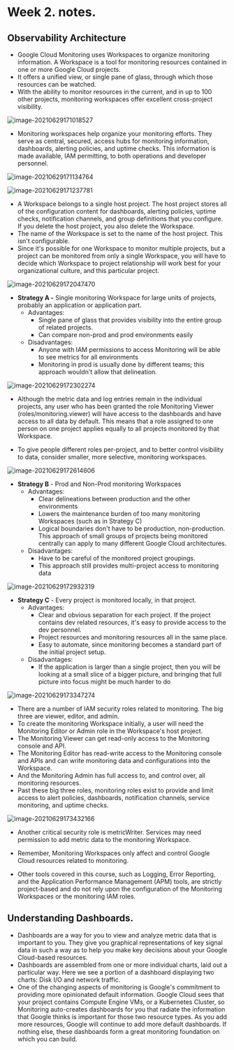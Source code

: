 # Week 2. notes.

## Observability Architecture

- Google Cloud Monitoring uses Workspaces to organize monitoring information. A Workspace is a tool for monitoring resources contained in one or more Google Cloud projects.
- It offers a unified view, or single pane of glass, through which those resources can be watched.
- With the ability to monitor resources in the current, and in up to 100 other projects, monitoring workspaces offer excellent cross-project visibility.

![image-20210629171018527](./images/image-20210629171018527.png)

- Monitoring workspaces help organize your monitoring efforts. They serve as central, secured, access hubs for monitoring information, dashboards, alerting policies, and uptime checks. This information is made available, IAM permitting, to both operations and developer personnel.

![image-20210629171134764](./images/image-20210629171134764.png)

![image-20210629171237781](./images/image-20210629171237781.png)

- A Workspace belongs to a single host project. The host project stores all of the configuration content for dashboards, alerting policies, uptime checks, notification channels, and group definitions that you configure. If you delete the host project, you also delete the Workspace.
- The name of the Workspace is set to the name of the host project. This isn't configurable.
- Since it's possible for one Workspace to monitor multiple projects, but a project can be monitored from only a single Workspace, you will have to decide which Workspace to project relationship will work best for your organizational culture, and this particular project.

![image-20210629172047470](./images/image-20210629172047470.png)

- **Strategy A -** Single monitoring Workspace for large units of projects, probably an application or application part. 
  - Advantages:
    - Single pane of glass that provides visibility into the entire group of related projects.
    - Can compare non-prod and prod environments easily
  - Disadvantages:
    - Anyone with IAM permissions to access Monitoring will be able to see metrics for all environments
    - Monitoring in prod is usually done by different teams; this approach wouldn't allow that delineation.

![image-20210629172302274](./images/image-20210629172302274.png)



- Although the metric data and log entries remain in the individual projects, any user who has been granted the role Monitoring Viewer (roles/monitoring.viewer) will have access to the dashboards and have access to all data by default. This means that a role assigned to one person on one project applies equally to all projects monitored by that Workspace.

- To give people different roles per-project, and to better control visibility to data, consider smaller, more selective, monitoring workspaces.

![image-20210629172614606](./images/image-20210629172614606.png)

- **Strategy B** - Prod and Non-Prod monitoring Workspaces
  - Advantages:
    - Clear delineations between production and the other environments
    - Lowers the maintenance burden of too many monitoring Workspaces (such as in Strategy C)
    - Logical boundaries don't have to be production, non-production. This approach of small groups of projects being monitored centrally can apply to many different Google Cloud architectures.
  - Disadvantages:
    - Have to be careful of the monitored project groupings.
    - This approach still provides multi-project access to monitoring data

![image-20210629172932319](./images/image-20210629172932319.png)

- **Strategy C** - Every project is monitored locally, in that project.
  - Advantages:
    - Clear and obvious separation for each project. If the project contains dev related resources, it's easy to provide access to the dev personnel.
    - Project resources and monitoring resources all in the same place.
    - Easy to automate, since monitoring becomes a standard part of the initial project setup.
  - Disadvantages:
    - If the application is larger than a single project, then you will be looking at a small slice of a bigger picture, and bringing that full picture into focus might be much harder to do



![image-20210629173347274](./images/image-20210629173347274.png)

- There are a number of IAM security roles related to monitoring. The big three are viewer, editor, and admin.
- To create the monitoring Workspace initially, a user will need the Monitoring Editor or Admin role in the Workspace's host project.
- The Monitoring Viewer can get read-only access to the Monitoring console and API.
- The Monitoring Editor has read-write access to the Monitoring console and APIs and can write monitoring data and configurations into the Workspace.
- And the Monitoring Admin has full access to, and control over, all monitoring resources.
- Past these big three roles, monitoring roles exist to provide and limit access to alert policies, dashboards, notification channels, service monitoring, and uptime checks. 



![image-20210629173432166](./images/image-20210629173432166.png)

- Another critical security role is metricWriter. Services may need permission to add metric data to the monitoring Workspace.



- Remember, Monitoring Workspaces only affect and control Google Cloud resources related to monitoring. 
- Other tools covered in this course, such as Logging, Error Reporting, and the Application Performance Management (APM) tools, are strictly project-based and do not rely upon the configuration of the Monitoring Workspaces or the monitoring IAM roles.



## Understanding Dashboards.

- Dashboards are a way for you to view and analyze metric data that is important to you. They give you graphical representations of key signal data in such a way as to help you make key decisions about your Google Cloud-based resources.
- Dashboards are assembled from one or more individual charts, laid out a particular way. Here we see a portion of a dashboard displaying two charts: Disk I/O and network traffic.
- One of the changing aspects of monitoring is Google's commitment to providing more opinionated default information. Google Cloud sees that your project contains Compute Engine VMs, or a Kubernetes Cluster, so Monitoring auto-creates dashboards for you that radiate the information that Google thinks is important for those two resource types. As you add more resources, Google will continue to add more default dashboards. If nothing else, these dashboards form a great monitoring foundation on which you can build.

